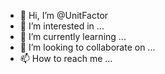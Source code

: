 - 👋 Hi, I’m @UnitFactor
- 👀 I’m interested in ...
- 🌱 I’m currently learning ...
- 💞️ I’m looking to collaborate on ...
- 📫 How to reach me ...

<!---
UnitFactor/UnitFactor is a ✨ special ✨ repository because its `README.md` (this file) appears on your GitHub profile.
You can click the Preview link to take a look at your changes.
--->
